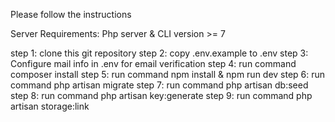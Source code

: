 Please follow the instructions

Server Requirements: Php server & CLI version >= 7

step 1: clone this git repository
step 2: copy .env.example to .env
 step 3: Configure mail info in .env for email verification
step 4: run command composer install
step 5: run command npm install & npm run dev
step 6: run command php artisan migrate
step 7: run command php artisan db:seed
step 8: run command php artisan key:generate
step 9: run command php artisan storage:link
